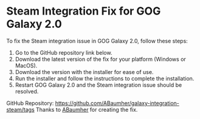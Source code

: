 # Steam Integration Fix for GOG Galaxy 2.0

To fix the Steam integration issue in GOG Galaxy 2.0, follow these steps:

1. Go to the GitHub repository link below.
2. Download the latest version of the fix for your platform (Windows or MacOS).
3. Download the version with the installer for ease of use.
4. Run the installer and follow the instructions to complete the installation.
5. Restart GOG Galaxy 2.0 and the Steam integration issue should be resolved.

GitHub Repository: https://github.com/ABaumher/galaxy-integration-steam/tags
Thanks to [ABaumher](https://github.com/ABaumher) for creating the fix.